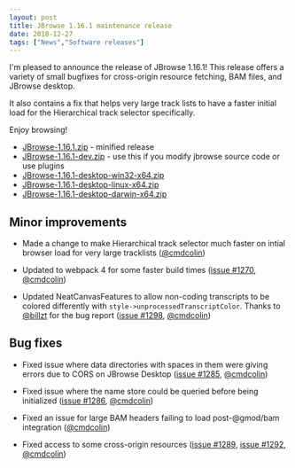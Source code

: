 ```yaml
---
layout: post
title: JBrowse 1.16.1 maintenance release
date: 2018-12-27
tags: ["News","Software releases"]
---
```


I'm pleased to announce the release of JBrowse 1.16.1! This release offers a variety of small bugfixes for cross-origin resource fetching, BAM files, and JBrowse desktop.

It also contains a fix that helps very large track lists to have a faster initial load for the Hierarchical track selector specifically.

Enjoy browsing!

*   [JBrowse-1.16.1.zip](https://github.com/GMOD/jbrowse/releases/download/1.16.1-release/JBrowse-1.16.1.zip) - minified release
*   [JBrowse-1.16.1-dev.zip](https://github.com/GMOD/jbrowse/archive/1.16.1-release.zip) - use this if you modify jbrowse source code or use plugins
*   [JBrowse-1.16.1-desktop-win32-x64.zip](https://github.com/GMOD/jbrowse/releases/download/1.16.1-release/JBrowse-1.16.1-desktop-win32-x64.zip)
*   [JBrowse-1.16.1-desktop-linux-x64.zip](https://github.com/GMOD/jbrowse/releases/download/1.16.1-release/JBrowse-1.16.1-desktop-linux-x64.zip)
*   [JBrowse-1.16.1-desktop-darwin-x64.zip](https://github.com/GMOD/jbrowse/releases/download/1.16.1-release/JBrowse-1.16.1-desktop-darwin-x64.zip)




## Minor improvements

 * Made a change to make Hierarchical track selector much faster on intial
   browser load for very large tracklists (<a href="https://github.com/cmdcolin">@cmdcolin</a>)

 * Updated to webpack 4 for some faster build times (<a href="https://github.com/gmod/jbrowse/pull/1270">issue #1270</a>, <a href="https://github.com/cmdcolin">@cmdcolin</a>)

 * Updated NeatCanvasFeatures to allow non-coding transcripts to be colored
   differently with `style->unprocessedTranscriptColor`. Thanks to <a href="https://github.com/billzt">@billzt</a>
   for the bug report (<a href="https://github.com/gmod/jbrowse/issues/1298">issue #1298</a>, <a href="https://github.com/cmdcolin">@cmdcolin</a>)

## Bug fixes

 * Fixed issue where data directories with spaces in them were giving errors
   due to CORS on JBrowse Desktop (<a href="https://github.com/gmod/jbrowse/issues/1285">issue #1285</a>, <a href="https://github.com/cmdcolin">@cmdcolin</a>)

 * Fixed issue where the name store could be queried before being initialized
   (<a href="https://github.com/gmod/jbrowse/issues/1286">issue #1286</a>, <a href="https://github.com/cmdcolin">@cmdcolin</a>)

 * Fixed an issue for large BAM headers failing to load post-@gmod/bam
   integration (<a href="https://github.com/cmdcolin">@cmdcolin</a>)

 * Fixed access to some cross-origin resources (<a href="https://github.com/gmod/jbrowse/issues/1289">issue #1289</a>, <a href="https://github.com/gmod/jbrowse/pull/1292">issue #1292</a>,
   <a href="https://github.com/cmdcolin">@cmdcolin</a>)


